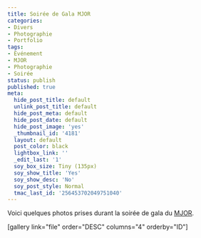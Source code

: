 ```yaml
---
title: Soirée de Gala MJOR
categories:
- Divers
- Photographie
- Portfolio
tags:
- Evénement
- MJOR
- Photographie
- Soirée
status: publish
published: true
meta:
  hide_post_title: default
  unlink_post_title: default
  hide_post_meta: default
  hide_post_date: default
  hide_post_image: 'yes'
  _thumbnail_id: '4181'
  layout: default
  post_color: black
  lightbox_link: ''
  _edit_last: '1'
  soy_box_size: Tiny (135px)
  soy_show_title: 'Yes'
  soy_show_desc: 'No'
  soy_post_style: Normal
  tmac_last_id: '256453702049751040'
---
```

Voici quelques photos prises durant la soirée de gala du <a title="Site du Mouvement juniors Orbe et région" href="https://www.mjor.ch">MJOR</a>.<!--more-->

[gallery link="file" order="DESC" columns="4" orderby="ID"]
